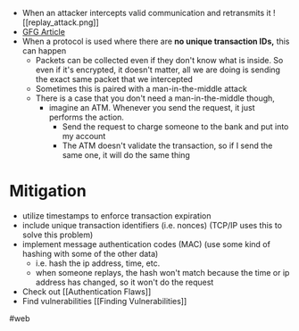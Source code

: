 - When an attacker intercepts valid communication and retransmits it
![[replay_attack.png]]
- [GFG Article](https://www.geeksforgeeks.org/replay-attack/)
- When a protocol is used where there are **no unique transaction IDs,** this can happen
	- Packets can be collected even if they don't know what is inside. So even if it's encrypted, it doesn't matter, all we are doing is sending the exact same packet that we intercepted
	- Sometimes this is paired with a man-in-the-middle attack
	- There is a case that you don't need a man-in-the-middle though, 
		- imagine an ATM. Whenever you send the request, it just performs the action.
			- Send the request to charge someone to the bank and put into my account
			- The ATM doesn't validate the transaction, so if I send the same one, it will do the same thing
# Mitigation
- utilize timestamps to enforce transaction expiration
- include unique transaction identifiers (i.e. nonces) (TCP/IP uses this to solve this problem)
-  implement message authentication codes (MAC) (use some kind of hashing with some of the other data)
	- i.e. hash the ip address, time, etc. 
	- when someone replays, the hash won't match because the time or ip address has changed, so it won't do the request
- Check out [[Authentication Flaws]]
- Find vulnerabilities [[Finding Vulnerabilities]]

#web